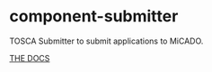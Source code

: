 # component-submitter
TOSCA Submitter to submit applications to MiCADO.


<a href="https://rawgit.com/micado-scale/component_submitter/master/documentation/_build/html/index.html">THE DOCS</a>
